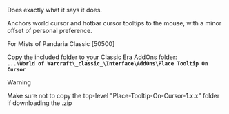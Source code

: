 Does exactly what it says it does. 

Anchors world cursor and hotbar cursor tooltips to the mouse, with a minor offset of personal preference.

For Mists of Pandaria Classic [50500]

Copy the included folder to your Classic Era AddOns folder:
<br>
<b>
  `...\World of Warcraft\_classic_\Interface\AddOns\Place Tooltip On Cursor`
</b>
<br>
> [!WARNING]
Make sure not to copy the top-level "Place-Tooltip-On-Cursor-1.x.x" folder if downloading the .zip
